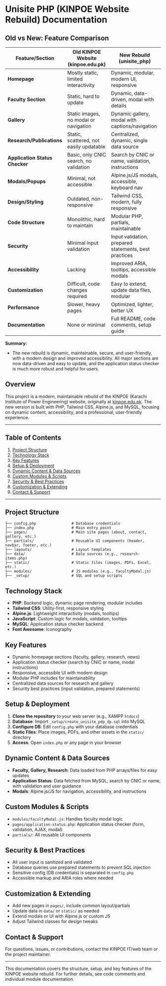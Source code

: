 
# Unisite PHP (KINPOE Website Rebuild) Documentation
## Old vs New: Feature Comparison

| Feature/Section                | Old KINPOE Website (kinpoe.edu.pk)         | New Rebuild (unisite_php)                        |
|-------------------------------|--------------------------------------------|--------------------------------------------------|
| **Homepage**                  | Mostly static, limited interactivity       | Dynamic, modular, modern UI, responsive          |
| **Faculty Section**           | Static, hard to update                     | Dynamic, data-driven, modal with details         |
| **Gallery**                   | Static images, no modal or navigation      | Dynamic gallery, modal with captions/navigation  |
| **Research/Publications**     | Static, scattered, not easily updatable    | Centralized, dynamic, single data source         |
| **Application Status Checker**| Basic, only CNIC search, no validation     | Search by CNIC or name, validation, instructions |
| **Modals/Popups**             | Minimal, not accessible                    | Alpine.js/JS modals, accessible, keyboard nav    |
| **Design/Styling**            | Outdated, non-responsive                   | Tailwind CSS, modern, fully responsive           |
| **Code Structure**            | Monolithic, hard to maintain               | Modular PHP, partials, maintainable              |
| **Security**                  | Minimal input validation                   | Input validation, prepared statements, best practices |
| **Accessibility**             | Lacking                                   | Improved ARIA, tooltips, accessible modals       |
| **Customization**             | Difficult, code changes required           | Easy to extend, update data files, modular       |
| **Performance**               | Slower, heavy pages                        | Optimized, lighter, better UX                    |
| **Documentation**             | None or minimal                            | Full README, code comments, setup guide          |

**Summary:**
- The new rebuild is dynamic, maintainable, secure, and user-friendly, with a modern design and improved accessibility. All major sections are now data-driven and easy to update, and the application status checker is much more robust and helpful for users.

## Overview
This project is a modern, maintainable rebuild of the KINPOE (Karachi Institute of Power Engineering) website, originally at [kinpoe.edu.pk](https://kinpoe.edu.pk). The new version is built with PHP, Tailwind CSS, Alpine.js, and MySQL, focusing on dynamic content, accessibility, and a professional, user-friendly experience.

---

## Table of Contents
1. [Project Structure](#project-structure)
2. [Technology Stack](#technology-stack)
3. [Key Features](#key-features)
4. [Setup & Deployment](#setup--deployment)
5. [Dynamic Content & Data Sources](#dynamic-content--data-sources)
6. [Custom Modules & Scripts](#custom-modules--scripts)
7. [Security & Best Practices](#security--best-practices)
8. [Customization & Extending](#customization--extending)
9. [Contact & Support](#contact--support)

---

## Project Structure
```
├── config.php                # Database credentials
├── index.php                 # Main entry point
├── pages/                    # Main site pages (about, contact, gallery, etc.)
├── partials/                 # Reusable UI components (header, navbar, footer, etc.)
├── layouts/                  # Layout templates
├── data/                     # Data sources (e.g., research-items.php)
├── static/                   # Static files (images, PDFs, Excel, etc.)
├── modules/                  # JS modules (e.g., facultyModal.js)
├── _setup/                   # SQL and setup scripts
```

## Technology Stack
- **PHP**: Backend logic, dynamic page rendering, modular includes
- **Tailwind CSS**: Utility-first, responsive styling
- **Alpine.js**: Lightweight interactivity (modals, tooltips)
- **JavaScript**: Custom logic for modals, validation, tooltips
- **MySQL**: Application status checker backend
- **Font Awesome**: Iconography

## Key Features
- Dynamic homepage sections (faculty, gallery, research, news)
- Application status checker (search by CNIC or name, modal instructions)
- Responsive, accessible UI with modern design
- Modular PHP includes for maintainability
- Centralized data sources for research and gallery
- Security best practices (input validation, prepared statements)

## Setup & Deployment
1. **Clone the repository** to your web server (e.g., XAMPP `htdocs`)
2. **Database**: Import `_setup/create_unisite_pdp_dp.sql` into MySQL
3. **Configure DB**: Edit `config.php` with your database credentials
4. **Static Files**: Place images, PDFs, and other assets in the `static/` directory
5. **Access**: Open `index.php` or any page in your browser

## Dynamic Content & Data Sources
- **Faculty, Gallery, Research**: Data loaded from PHP arrays/files for easy updates
- **Application Status**: Data fetched from MySQL, search by CNIC or name, with validation and user guidance
- **Modals**: Alpine.js/JS for navigation, accessibility, and instructions

## Custom Modules & Scripts
- `modules/facultyModal.js`: Handles faculty modal logic
- `pages/application-status.php`: Application status checker (form, validation, AJAX, modal)
- `partials/`: All reusable UI components

## Security & Best Practices
- All user input is sanitized and validated
- Database queries use prepared statements to prevent SQL injection
- Sensitive config (DB credentials) is separated in `config.php`
- Accessible markup and ARIA roles where needed

## Customization & Extending
- Add new pages in `pages/`, include common layout/partials
- Update data in `data/` or `static/` as needed
- Extend modals or UI with Alpine.js or custom JS
- Adjust Tailwind classes for design tweaks

## Contact & Support
For questions, issues, or contributions, contact the KINPOE IT/web team or the project maintainer.

---

This documentation covers the structure, setup, and key features of the KINPOE website rebuild. For further details, see code comments and individual module documentation.
